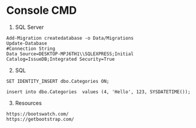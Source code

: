 Console CMD
==========================
1. SQL Server
```
Add-Migration createdatabase -o Data/Migrations
Update-Database
#Connection String
Data Source=DESKTOP-MPJ6TH1\\SQLEXPRESS;Initial Catalog=IssueDB;Integrated Security=True
```
2. SQL
```
SET IDENTITY_INSERT dbo.Categories ON;

insert into dbo.Categories  values (4, 'Hello', 123, SYSDATETIME());
```
3. Resources
```
https://bootswatch.com/
https://getbootstrap.com/
```